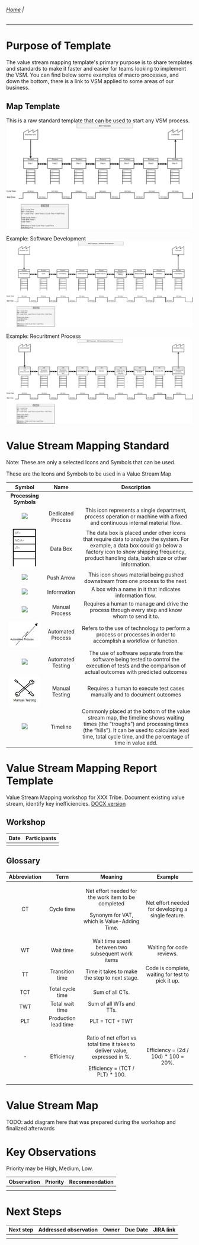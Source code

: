 ###### [Home](https://github.com/RyKaj/Documentation/blob/master/README.md) | 
------------

# Purpose of Template
The value stream mapping template's primary purpose is to share templates and standards to make it faster and easier for teams looking to implement the VSM. You can find below some examples of macro processes, and down the bottom, there is a link to VSM applied to some areas of our business.

## Map Template
This is a raw standard template that can be used to start any VSM process.
<img src="./Resources/Map Template.png" alt="VSM MAP Template" />

Example: Software Development
<img src="./Resources/Map Example_Software Development.png" alt="example software development" />


Example: Recuritment Process
<img src="./Resources/Map Example_ HR Recruitment Process.png" alt="example recruitment process" />


# Value Stream Mapping Standard
Note: These are only a selected Icons and Symbols that can be used. 

These are the Icons and Symbols to be used in a Value Stream Map

|**Symbol**|**Name**|**Description**|
| :-: | :-: | :-: |
|**Processing Symbols**|||<img src="./Resources/Aspose.Words.cb656e7f-31b8-440a-8b03-4dc11889a582.001.png" />|Customer/Supplier|When placed in the upper left corner of a value stream map, the typical starting place for material flow, this icon represents the supplier. When placed in the upper right corner, it represents the customer.|
<img src="./Resources/Aspose.Words.cb656e7f-31b8-440a-8b03-4dc11889a582.001.png" />|Dedicated Process|This icon represents a single department, process operation or machine with a fixed and continuous internal material flow.|
<img src="./Resources/Aspose.Words.cb656e7f-31b8-440a-8b03-4dc11889a582.002.png" />|Data Box|The data box is placed under other icons that require data to analyze the system. For example, a data box could go below a factory icon to show shipping frequency, product handling data, batch size or other information.|
<img src="./Resources/Aspose.Words.cb656e7f-31b8-440a-8b03-4dc11889a582.003.png" />|Push Arrow|This icon shows material being pushed downstream from one process to the next.|
<img src="./Resources/Aspose.Words.cb656e7f-31b8-440a-8b03-4dc11889a582.001.png" />|Information|A box with a name in it that indicates information flow.|
<img src="./Resources/Aspose.cb656e7f-31b8-440a-8b03-4dc11889a582.004.png" />|Manual Process|Requires a human to manage and drive the process through every step and know whom to send it to.|
<img src="./Resources/Aspose.Words.cb656e7f-31b8-440a-8b03-4dc11889a582.005.png" />|Automated Process|Refers to the use of technology to perform a process or processes in order to accomplish a workflow or function.|
<img src="./Resources/Aspose.Words.cb656e7f-31b8-440a-8b03-4dc11889a582.006.png" />|Automated Testing|The use of software separate from the software being tested to control the execution of tests and the comparison of actual outcomes with predicted outcomes|
<img src="./Resources/Aspose.Words.cb656e7f-31b8-440a-8b03-4dc11889a582.007.png" />|Manual Testing|Requires a human to execute test cases manually and to document outcomes|
<img src="./Resources/Aspose.Words.cb656e7f-31b8-440a-8b03-4dc11889a582.008.png" />|Timeline|Commonly placed at the bottom of the value stream map, the timeline shows waiting times (the “troughs”) and processing times (the “hills”). It can be used to calculate lead time, total cycle time, and the percentage of time in value add.|


# Value Stream Mapping Report Template
Value Stream Mapping workshop for XXX Tribe. Document existing value stream, identify key inefficiencies.
[DOCX version ](./Resources/VSM%20Report%20Template.docx)

## **Workshop**

|**Date**|**Participants**|
| :-: | :-: |
||||

## **Glossary**
|**Abbreviation**|**Term**|**Meaning**|**Example**|
| :-: | :-: | :-: | :-: |
|CT|Cycle time|<p>Net effort needed for the work item to be completed</p><p>Synonym for VAT, which is Value-Adding Time.</p>|Net effort needed for developing a single feature.|
|WT|Wait time|Wait time spent between two subsequent work items|Waiting for code reviews.|
|TT|Transition time|Time it takes to make the step to next stage.|Code is complete, waiting for test to pick it up.|
|TCT|Total cycle time|Sum of all CTs.||
|TWT|Total wait time|Sum of all WTs and TTs.||
|PLT|Production lead time|PLT = TCT + TWT||
|-|Efficiency|<p>Ratio of net effort vs total time it takes to deliver value, expressed in %.</p><p>Efficiency = (TCT / PLT) \* 100.</p>|Efficiency = (2d / 10d) \* 100 = 20%.|
# **Value Stream Map**
TODO: add diagram here that was prepared during the workshop and finalized afterwards
# **Key Observations**
Priority may be High, Medium, Low. 

|**Observation**|**Priority**|**Recommendation**|
| :-: | :-: | :-: |
||||
|||||
# **Next Steps**

|**Next step**|**Addressed observation**|**Owner**|**Due Date**|**JIRA link**|
| :-: | :-: | :-: | :-: | :-: |
||||||
|||||||








